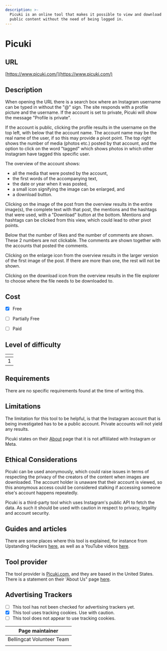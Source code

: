 ```yaml
---
description: >-
  Picuki is an online tool that makes it possible to view and download Instagram
  public content without the need of being logged in.
---
```


# Picuki

## URL

[https://www.picuki.com/](https://www.picuki.com/)

## Description

When opening the URL there is a search box where an Instagram username can be typed in without the "@" sign. The site responds with a profile picture and the username. If the account is set to private, Picuki will show the message "Profile is private".

If the account is public, clicking the profile results in the username on the top left, with below that the account name. The account name may be the real name of the user, if so this may provide a pivot point. The top right shows the number of media (photos etc.) posted by that account, and the option to click on the word "tagged" which shows photos in which other Instagram have tagged this specific user.&#x20;

The overview of the account shows:

* all the media that were posted by the account,
* the first words of the accompanying text,
* the date or year when it was posted,
* a small icon signifying the image can be enlarged, and
* a download button.

Clicking on the image of the post from the overview results in the entire image(s), the complete text with that post, the mentions and the hashtags that were used, with a "Download" button at the bottom. Mentions and hashtags can be clicked from this view, which could lead to other pivot points.

Below that the number of likes and the number of comments are shown. These 2 numbers are not clickable. The comments are shown together with the accounts that posted the comments.&#x20;

Clicking on the enlarge icon from the overview results in the larger version of the first image of the post. If there are more than one, the rest will not be shown.&#x20;

Clicking on the download icon from the overview results in the file explorer to choose where the file needs to be downloaded to.&#x20;

## Cost

* [x] Free
* [ ] Partially Free
* [ ] Paid



## Level of difficulty

<table><thead><tr><th data-type="rating" data-max="5"></th></tr></thead><tbody><tr><td>1</td></tr></tbody></table>

## Requirements

There are no specific requirements found at the time of writing this.

## Limitations

The limitation for this tool to be helpful, is that the Instagram account that is being investigated has to be a public account. Private accounts will not yield any results.

Picuki states on their [About](https://www.picuki.com/page/about) page that it is not affililated with Instagram or Meta.

## Ethical Considerations

Picuki can be used anonymously, which could raise issues in terms of respecting the privacy of the creators of the content when images are downloaded. The account holder is unaware that their account is viewed, so this anonymous access could be considered stalking if accessing someone else's account happens repeatedly.

Picuki is a third-party tool which uses Instagram's public API to fetch the data. As such it should be used with caution in respect to privacy, legality and account security.

## Guides and articles

There are some places where this tool is explained, for instance from Upstanding Hackers [here](https://www.upstandinghackers.com/what-is-picuki-and-how-to-use-it-the-ultimate-guide/), as well as a YouTube videos [here](https://www.youtube.com/watch?v=ZMBE7LSPAMY). &#x20;

## Tool provider

The tool provider is [Picuki.com](https://www.picuki.com), and they are based in the United States. There is a statement on their 'About Us" page [here](https://www.picuki.com/page/about).

## Advertising Trackers

* [ ] This tool has not been checked for advertising trackers yet.
* [x] This tool uses tracking cookies. Use with caution.
* [ ] This tool does not appear to use tracking cookies.

| Page maintainer           |
| ------------------------- |
| Bellingcat Volunteer Team |
|                           |
